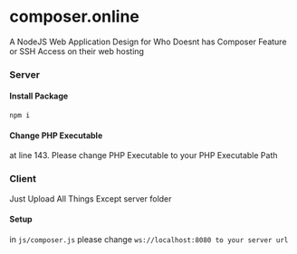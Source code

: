 # composer.online
A NodeJS Web Application Design for Who Doesnt has Composer Feature or SSH Access on their web hosting

### Server
#### Install Package
```
npm i 
```
#### Change PHP Executable
at line 143. Please change PHP Executable to your PHP Executable Path
### Client
Just Upload All Things Except server folder

#### Setup
in `js/composer.js` please change `ws://localhost:8080 to your server url`
